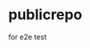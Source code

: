 # publicrepo
for e2e test

















































































































































































































































































































































































































































































































































































































































































































































































































































































































































































































































































































































































































































































































































































































































































































































































































































































































































































































































































































































































































































































































































































































































































































































































































































































































































































































































































































































































